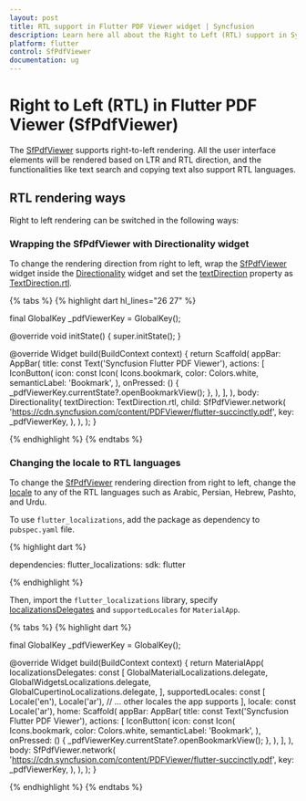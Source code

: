```yaml
---
layout: post
title: RTL support in Flutter PDF Viewer widget | Syncfusion 
description: Learn here all about the Right to Left (RTL) support in Syncfusion Flutter PDF Viewer (SfPdfViewer) widget and more.
platform: flutter
control: SfPdfViewer
documentation: ug
---
```


# Right to Left (RTL) in Flutter PDF Viewer (SfPdfViewer)

The [SfPdfViewer](https://pub.dev/documentation/syncfusion_flutter_pdfviewer/latest/pdfviewer/SfPdfViewer-class.html) supports right-to-left rendering. All the user interface elements will be rendered based on LTR and RTL direction, and the functionalities like text search and copying text also support RTL languages.

## RTL rendering ways

Right to left rendering can be switched in the following ways:

### Wrapping the SfPdfViewer with Directionality widget

To change the rendering direction from right to left, wrap the [SfPdfViewer](https://pub.dev/documentation/syncfusion_flutter_pdfviewer/latest/pdfviewer/SfPdfViewer-class.html) widget inside the [Directionality](https://api.flutter.dev/flutter/widgets/Directionality-class.html) widget and set the [textDirection](https://api.flutter.dev/flutter/widgets/Directionality/textDirection.html) property as [TextDirection.rtl](https://api.flutter.dev/flutter/widgets/Directionality/textDirection.html).

{% tabs %}
{% highlight dart hl_lines="26 27" %}

  final GlobalKey<SfPdfViewerState> _pdfViewerKey = GlobalKey();

  @override
  void initState() {
    super.initState();
  }

  @override
  Widget build(BuildContext context) {
    return Scaffold(
      appBar: AppBar(
        title: const Text('Syncfusion Flutter PDF Viewer'),
        actions: <Widget>[
          IconButton(
            icon: const Icon(
              Icons.bookmark,
              color: Colors.white,
              semanticLabel: 'Bookmark',
            ),
            onPressed: () {
              _pdfViewerKey.currentState?.openBookmarkView();
            },
          ),
        ],
      ),
      body: Directionality(
        textDirection: TextDirection.rtl,
        child: SfPdfViewer.network(
          'https://cdn.syncfusion.com/content/PDFViewer/flutter-succinctly.pdf',
          key: _pdfViewerKey,
        ),
      ),
    );
  }

{% endhighlight %}
{% endtabs %}

### Changing the locale to RTL languages

To change the [SfPdfViewer](https://pub.dev/documentation/syncfusion_flutter_pdfviewer/latest/pdfviewer/SfPdfViewer-class.html) rendering direction from right to left, change the [locale](https://api.flutter.dev/flutter/material/MaterialApp/locale.html) to any of the RTL languages such as Arabic, Persian, Hebrew, Pashto, and Urdu.

To use `flutter_localizations`, add the package as dependency to `pubspec.yaml` file.

{% highlight dart %}

dependencies:
flutter_localizations:
  sdk: flutter

{% endhighlight %}

Then, import the `flutter_localizations` library, specify [localizationsDelegates](https://api.flutter.dev/flutter/widgets/LocalizationsDelegate-class.html) and `supportedLocales` for `MaterialApp`.

{% tabs %}
{% highlight dart %}

  final GlobalKey<SfPdfViewerState> _pdfViewerKey = GlobalKey();

  @override
  Widget build(BuildContext context) {
    return MaterialApp(
      localizationsDelegates: const [
        GlobalMaterialLocalizations.delegate,
        GlobalWidgetsLocalizations.delegate,
        GlobalCupertinoLocalizations.delegate,
      ],
      supportedLocales: const <Locale>[
        Locale('en'),
        Locale('ar'),
        // ... other locales the app supports
      ],
      locale: const Locale('ar'),
      home: Scaffold(
        appBar: AppBar(
          title: const Text('Syncfusion Flutter PDF Viewer'),
          actions: <Widget>[
            IconButton(
              icon: const Icon(
                Icons.bookmark,
                color: Colors.white,
                semanticLabel: 'Bookmark',
              ),
              onPressed: () {
                _pdfViewerKey.currentState?.openBookmarkView();
              },
            ),
          ],
        ),
        body: SfPdfViewer.network(
          'https://cdn.syncfusion.com/content/PDFViewer/flutter-succinctly.pdf',
          key: _pdfViewerKey,
        ),
      ),
    );
  }

{% endhighlight %}
{% endtabs %}